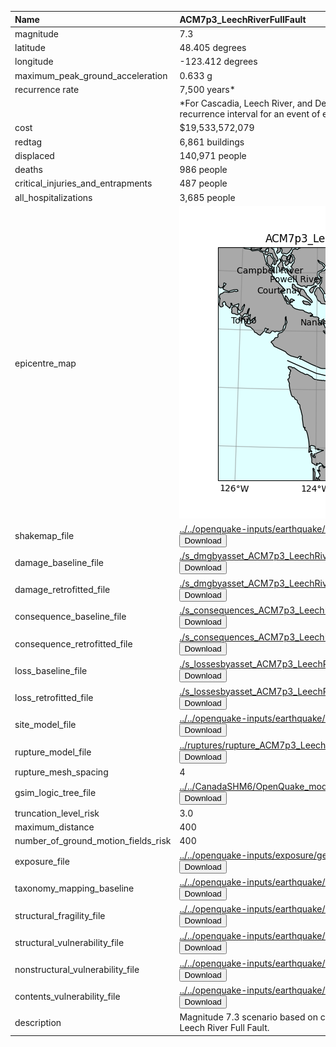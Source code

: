 | Name                                | ACM7p3_LeechRiverFullFault                                                                                                                                                                                                                                                                                                                                                                                                          |
|:------------------------------------|:------------------------------------------------------------------------------------------------------------------------------------------------------------------------------------------------------------------------------------------------------------------------------------------------------------------------------------------------------------------------------------------------------------------------------------|
| magnitude                           | 7.3                                                                                                                                                                                                                                                                                                                                                                                                                                 |
| latitude                            | 48.405 degrees                                                                                                                                                                                                                                                                                                                                                                                                                      |
| longitude                           | -123.412 degrees                                                                                                                                                                                                                                                                                                                                                                                                                    |
| maximum_peak_ground_acceleration    | 0.633 g                                                                                                                                                                                                                                                                                                                                                                                                                             |
| recurrence rate                     | 7,500 years*                                                                                                                                                                                                                                                                                                                                                                                                                        |
|                                     | *For Cascadia, Leech River, and Devil's Mountain Faults these are characteristic earthquakes, else they are recurrence interval for an event of equal or greater magnitude in the scenario source region.                                                                                                                                                                                                                           |
| cost                                | $19,533,572,079                                                                                                                                                                                                                                                                                                                                                                                                                     |
| redtag                              | 6,861 buildings                                                                                                                                                                                                                                                                                                                                                                                                                     |
| displaced                           | 140,971 people                                                                                                                                                                                                                                                                                                                                                                                                                      |
| deaths                              | 986 people                                                                                                                                                                                                                                                                                                                                                                                                                          |
| critical_injuries_and_entrapments   | 487 people                                                                                                                                                                                                                                                                                                                                                                                                                          |
| all_hospitalizations                | 3,685 people                                                                                                                                                                                                                                                                                                                                                                                                                        |
| epicentre_map                       | ![Epicentre](ACM7p3_LeechRiverFullFault.png)                                                                                                                                                                                                                                                                                                                                                                                        |
| shakemap_file                       | [../../openquake-inputs/earthquake/sites/regions/site-vgrid_BC.csv](https://github.com/OpenDRR/openquake-inputs/blob/main/earthquake/sites/regions/site-vgrid_BC.csv)<form action="https://github.com/OpenDRR/openquake-inputs/raw/main/earthquake/sites/regions/site-vgrid_BC.csv"><button type="submit">Download</button></form>                                                                                                  |
| damage_baseline_file                | [./s_dmgbyasset_ACM7p3_LeechRiverFullFault_b0_108_b.csv](https://github.com/OpenDRR/earthquake-scenarios/blob/master/FINISHED/s_dmgbyasset_ACM7p3_LeechRiverFullFault_b0_108_b.csv)<form action="https://github.com/OpenDRR/earthquake-scenarios/raw/master/FINISHED/s_dmgbyasset_ACM7p3_LeechRiverFullFault_b0_108_b.csv"><button type="submit">Download</button></form>                                                           |
| damage_retrofitted_file             | [./s_dmgbyasset_ACM7p3_LeechRiverFullFault_r1_109_b.csv](https://github.com/OpenDRR/earthquake-scenarios/blob/master/FINISHED/s_dmgbyasset_ACM7p3_LeechRiverFullFault_r1_109_b.csv)<form action="https://github.com/OpenDRR/earthquake-scenarios/raw/master/FINISHED/s_dmgbyasset_ACM7p3_LeechRiverFullFault_r1_109_b.csv"><button type="submit">Download</button></form>                                                           |
| consequence_baseline_file           | [./s_consequences_ACM7p3_LeechRiverFullFault_b0_108_b.csv](https://github.com/OpenDRR/earthquake-scenarios/blob/master/FINISHED/s_consequences_ACM7p3_LeechRiverFullFault_b0_108_b.csv)<form action="https://github.com/OpenDRR/earthquake-scenarios/raw/master/FINISHED/s_consequences_ACM7p3_LeechRiverFullFault_b0_108_b.csv"><button type="submit">Download</button></form>                                                     |
| consequence_retrofitted_file        | [./s_consequences_ACM7p3_LeechRiverFullFault_r1_109_b.csv](https://github.com/OpenDRR/earthquake-scenarios/blob/master/FINISHED/s_consequences_ACM7p3_LeechRiverFullFault_r1_109_b.csv)<form action="https://github.com/OpenDRR/earthquake-scenarios/raw/master/FINISHED/s_consequences_ACM7p3_LeechRiverFullFault_r1_109_b.csv"><button type="submit">Download</button></form>                                                     |
| loss_baseline_file                  | [./s_lossesbyasset_ACM7p3_LeechRiverFullFault_b0_110_b.csv](https://github.com/OpenDRR/earthquake-scenarios/blob/master/FINISHED/s_lossesbyasset_ACM7p3_LeechRiverFullFault_b0_110_b.csv)<form action="https://github.com/OpenDRR/earthquake-scenarios/raw/master/FINISHED/s_lossesbyasset_ACM7p3_LeechRiverFullFault_b0_110_b.csv"><button type="submit">Download</button></form>                                                  |
| loss_retrofitted_file               | [./s_lossesbyasset_ACM7p3_LeechRiverFullFault_r1_111_b.csv](https://github.com/OpenDRR/earthquake-scenarios/blob/master/FINISHED/s_lossesbyasset_ACM7p3_LeechRiverFullFault_r1_111_b.csv)<form action="https://github.com/OpenDRR/earthquake-scenarios/raw/master/FINISHED/s_lossesbyasset_ACM7p3_LeechRiverFullFault_r1_111_b.csv"><button type="submit">Download</button></form>                                                  |
| site_model_file                     | [../../openquake-inputs/earthquake/sites/regions/site-vgrid_BC.csv](https://github.com/OpenDRR/openquake-inputs/blob/main/earthquake/sites/regions/site-vgrid_BC.csv)<form action="https://github.com/OpenDRR/openquake-inputs/raw/main/earthquake/sites/regions/site-vgrid_BC.csv"><button type="submit">Download</button></form>                                                                                                  |
| rupture_model_file                  | [../ruptures/rupture_ACM7p3_LeechRiverFaultFull.xml](https://github.com/OpenDRR/earthquake-scenarios/blob/master/ruptures/rupture_ACM7p3_LeechRiverFaultFull.xml)<form action="https://github.com/OpenDRR/earthquake-scenarios/raw/master/ruptures/rupture_ACM7p3_LeechRiverFaultFull.xml"><button type="submit">Download</button></form>                                                                                           |
| rupture_mesh_spacing                | 4                                                                                                                                                                                                                                                                                                                                                                                                                                   |
| gsim_logic_tree_file                | [../../CanadaSHM6/OpenQuake_model_files/gmms/LogicTree/OQ_classes_NGASa0p3weights_activecrust.xml](https://github.com/OpenDRR/CanadaSHM6/blob/master/OpenQuake_model_files/gmms/LogicTree/OQ_classes_NGASa0p3weights_activecrust.xml)<form action="https://github.com/OpenDRR/CanadaSHM6/raw/master/OpenQuake_model_files/gmms/LogicTree/OQ_classes_NGASa0p3weights_activecrust.xml"><button type="submit">Download</button></form> |
| truncation_level_risk               | 3.0                                                                                                                                                                                                                                                                                                                                                                                                                                 |
| maximum_distance                    | 400                                                                                                                                                                                                                                                                                                                                                                                                                                 |
| number_of_ground_motion_fields_risk | 400                                                                                                                                                                                                                                                                                                                                                                                                                                 |
| exposure_file                       | [../../openquake-inputs/exposure/general-building-stock/oqBldgExp_BC.xml](https://github.com/OpenDRR/openquake-inputs/blob/main/exposure/general-building-stock/oqBldgExp_BC.xml)<form action="https://github.com/OpenDRR/openquake-inputs/raw/main/exposure/general-building-stock/oqBldgExp_BC.xml"><button type="submit">Download</button></form>                                                                                |
| taxonomy_mapping_baseline           | [../../openquake-inputs/earthquake/vulnerability/CanSRM1_TaxMap_b0.csv](https://github.com/OpenDRR/openquake-inputs/blob/main/earthquake/vulnerability/CanSRM1_TaxMap_b0.csv)<form action="https://github.com/OpenDRR/openquake-inputs/raw/main/earthquake/vulnerability/CanSRM1_TaxMap_b0.csv"><button type="submit">Download</button></form>                                                                                      |
| structural_fragility_file           | [../../openquake-inputs/earthquake/vulnerability/structural_fragility_CAN.xml](https://github.com/OpenDRR/openquake-inputs/blob/main/earthquake/vulnerability/structural_fragility_CAN.xml)<form action="https://github.com/OpenDRR/openquake-inputs/raw/main/earthquake/vulnerability/structural_fragility_CAN.xml"><button type="submit">Download</button></form>                                                                 |
| structural_vulnerability_file       | [../../openquake-inputs/earthquake/vulnerability/vulnerability_structural_CAN.xml](https://github.com/OpenDRR/openquake-inputs/blob/main/earthquake/vulnerability/vulnerability_structural_CAN.xml)<form action="https://github.com/OpenDRR/openquake-inputs/raw/main/earthquake/vulnerability/vulnerability_structural_CAN.xml"><button type="submit">Download</button></form>                                                     |
| nonstructural_vulnerability_file    | [../../openquake-inputs/earthquake/vulnerability/vulnerability_nonstructural_CAN.xml](https://github.com/OpenDRR/openquake-inputs/blob/main/earthquake/vulnerability/vulnerability_nonstructural_CAN.xml)<form action="https://github.com/OpenDRR/openquake-inputs/raw/main/earthquake/vulnerability/vulnerability_nonstructural_CAN.xml"><button type="submit">Download</button></form>                                            |
| contents_vulnerability_file         | [../../openquake-inputs/earthquake/vulnerability/vulnerability_contents_CAN.xml](https://github.com/OpenDRR/openquake-inputs/blob/main/earthquake/vulnerability/vulnerability_contents_CAN.xml)<form action="https://github.com/OpenDRR/openquake-inputs/raw/main/earthquake/vulnerability/vulnerability_contents_CAN.xml"><button type="submit">Download</button></form>                                                           |
| description                         | Magnitude 7.3 scenario based on complete rupture of the CanSHM6 Hazard Model implementation of the Leech River Full Fault.                                                                                                                                                                                                                                                                                                          |
